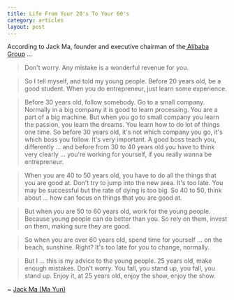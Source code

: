 ```yaml
---
title: Life From Your 20's To Your 60's
category: articles
layout: post
---
```


According to Jack Ma, founder and executive chairman of the[ Alibaba Group][2]
...

> Don't worry. Any mistake is a wonderful revenue for you.

> So I tell myself, and told my young people. Before 20 years old, be a good
> student. When you do entrepreneur, just learn some experience.

> Before 30 years old, follow somebody. Go to a small company. Normally in a big
> company it is good to learn processing. You are a part of a big machine. But
> when you go to small company you learn the passion, you learn the dreams. You
> learn how to do lot of things one time. So before 30 years old, it's not which
> company you go, it's which boss you follow. It's very important. A good boss
> teach you, differently ... and before from 30 to 40 years old you have to
> think very clearly ... you're working for yourself, if you really wanna be
> entrepreneur.

> When you are 40 to 50 years old, you have to do all the things that you are
> good at. Don't try to jump into the new area. It's too late. You may be
> successful but the rate of dying is too big. So 40 to 50, think about ... how
> can focus on things that you are good at.

> But when you are 50 to 60 years old, work for the young people. Because young
> people can do better than you. So rely on them, invest on them, making sure
> they are good.

> So when you are over 60 years old, spend time for yourself ... on the beach,
> sunshine. Right? It's too late for you to change, normally.

> But I ... this is my advice to the young people. 25 years old, make enough
> mistakes. Don't worry. You fall, you stand up, you fall, you stand up. Enjoy
> it, at 25 years old, enjoy the show, enjoy the show.

~ [Jack Ma (Ma Yun)][1]

[1]: https://en.wikipedia.org/wiki/Jack_Ma
[2]: http://alibabagroup.com/en/global/home
